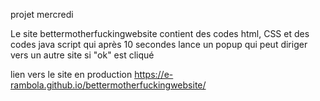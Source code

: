 projet mercredi

Le site bettermotherfuckingwebsite contient des codes html, CSS et des codes java script qui après 10 secondes lance un popup qui peut diriger vers un autre site si "ok" est cliqué

lien vers le site en production https://e-rambola.github.io/bettermotherfuckingwebsite/
